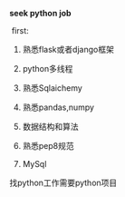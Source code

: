 **seek    python  job**

​	first:



1. 熟悉flask或者django框架
2. python多线程
3. 熟悉Sqlaichemy
4. 熟悉pandas,numpy
5. 数据结构和算法


1. 熟悉pep8规范
2. MySql

找python工作需要python项目

​	